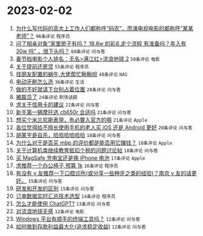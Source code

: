 # 2023-02-02

1. [为什么写代码的高大上工作人们都称呼“码农”，而演电视电影的都称呼“某某老师”？](https://www.v2ex.com/t/912435) `96条评论` `程序员`
1. [问了相亲对象“家里房子有吗？ 18.8w 的彩礼走个流程 有准备吗？年入有 30w 吗” ，很下头吗？](https://www.v2ex.com/t/912450) `60条评论` `问与答`
1. [春节档电影个人排名：无名>满江红>流浪地球 2](https://www.v2ex.com/t/912468) `58条评论` `电影`
1. [关于提前还房贷](https://www.v2ex.com/t/912480) `55条评论` `程序员`
1. [找朋友配置的蜗牛,大佬帮忙瞅瞅呗](https://www.v2ex.com/t/912449) `48条评论` `NAS`
1. [电动牙刷怎么选](https://www.v2ex.com/t/912484) `36条评论` `生活`
1. [做的不好就请下台别占着位置](https://www.v2ex.com/t/912552) `28条评论` `问与答`
1. [被裁员了](https://www.v2ex.com/t/912488) `24条评论` `职场话题`
1. [求关于信用卡的建议](https://www.v2ex.com/t/912561) `22条评论` `问与答`
1. [新手第一辆摩托选 cb650r 合适吗](https://www.v2ex.com/t/912506) `21条评论` `问与答`
1. [想买个米兰尼斯表带，有必要入官方的嘛](https://www.v2ex.com/t/912446) `21条评论` `Apple`
1. [各位觉得给不擅长使用手机的老人买 iOS 还是 Android 更好](https://www.v2ex.com/t/912553) `20条评论` `问与答`
1. [胡某宇是自杀，哈哈哈哈哈哈](https://www.v2ex.com/t/912556) `18条评论` `问与答`
1. [为什么对于是否买 mbp 的评价都是能否用它赚钱？](https://www.v2ex.com/t/912545) `18条评论` `Apple`
1. [关于计算机类继续教育抵扣个税的问题讨论帖](https://www.v2ex.com/t/912479) `18条评论` `问与答`
1. [买 MagSafe 充电宝还是换 iPhone 电池](https://www.v2ex.com/t/912467) `17条评论` `Apple`
1. [求推荐一个办公椅子,预算 1k](https://www.v2ex.com/t/912534) `16条评论` `程序员`
1. [有没有 v 友推荐一下口腔诊所(或分享一些种牙之类的经验)？南京 v 友的话更好。](https://www.v2ex.com/t/912535) `15条评论` `问与答`
1. [研发和开发的区别](https://www.v2ex.com/t/912444) `15条评论` `问与答`
1. [订单数据实时汇总技术选型](https://www.v2ex.com/t/912441) `14条评论` `程序员`
1. [怎么才能使用 ChatGPT?](https://www.v2ex.com/t/912501) `13条评论` `问与答`
1. [对流浪地球无感](https://www.v2ex.com/t/912538) `12条评论` `电影`
1. [Windows 平台有顺手的终端工具吗？](https://www.v2ex.com/t/912503) `12条评论` `问与答`
1. [如何做到存款利益最大化(追求稳定收益)](https://www.v2ex.com/t/912457) `12条评论` `问与答`
